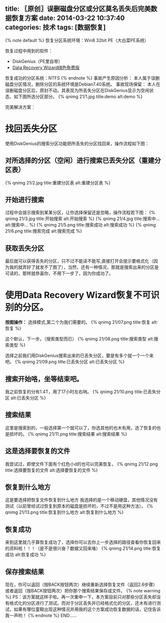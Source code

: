 title: 〖原创〗误删磁盘分区或分区莫名丢失后完美数据恢复方案
date: 2014-03-22 10:37:40
categories: 技术
tags: [数据恢复]
---
{% note default %}
恢复分区系统环境：Win8 32bit PE（大白菜PE系统）

恢复过程中用到的软件：
- DiskGenius（PE里自带）
- [Data Recovery Wizard绿色免费版](http://www.portablesoft.org/data-recovery-wizard/)

恢复成功的分区系统：NTFS
{% endnote %}<!--more-->
事故产生原因分析：
本人属于误删磁盘分区情况，删除分区的系统环境是Debian7.40系统。
事故现场保留：
本人在误删磁盘分区后，原封不动。其表现为所丢失分区在DiskGenius显示为空闲状态，如下图所选分区部分。
{% qnimg 21/1.jpg title:demo alt:demo %}

完美解决方案：

# 找回丢失分区
使用DiskGenius的搜索分区功能把所丢失的分区找回来，操作流程如下图：
## 对所选择的分区（空闲）进行搜索已丢失分区（重建分区表）
{% qnimg 21/2.jpg title:重建分区表 alt:重建分区表 %}

## 开始进行搜索
过程中会提示搜索到某某分区，让你选择保留还是忽略，操作流程若下图：
{% qnimg 21/3.jpg title:开始搜索 alt:开始搜索 %}
{% qnimg 21/4.jpg title:搜索中... alt:搜索中... %}
{% qnimg 21/5.png title:搜索成功 alt:搜索成功 %}
{% qnimg 21/6.png title:搜索完成 alt:搜索完成 %}

## 获取丢失分区
最后就可以获得丢失的分区，只不过不能读不能写,直接打开会提示要格式化（因为我的就弄好了就发不了图了），当然，还有一种情况，那就是搜索出来的分区是可读的，那样就恭喜你，不用下一步了，因为你成功了。

# 使用Data Recovery Wizard恢复不可识别的分区。
**按图操作：**
选择模式,第二个为我们需要的。
{% qnimg 21/07.png title:恢复 alt:恢复 %}

这个默认，下一步。（搜索类型而已）
{% qnimg 21/08.png title:搜索类型 alt:搜索类型 %}

选择之前我们用DiskGenius搜索出来的已丢失分区，要是有多个就一个一个来吧。
{% qnimg 21/09.png title:已丢失分区 alt:已丢失分区 %}

## 搜索开始咯，坐等结束吧。
我之前恢复的分有1.4T，用了17小时左右呐。
{% qnimg 21/10.png title:已丢失分区 alt:已丢失分区 %}

## 搜索结果
这里是搜索到的，一般选择第一个就可以了，你选其他的也木有用，选了恢复的也是损坏的。
{% qnimg 21/11.png title:搜索结果 alt:搜索结果 %}

## 这是选择要恢复的文件
我尝试过，即使文件下面有个红色小d的也可以完美恢复。
{% qnimg 21/12.png title:选择要恢复的文件 alt:选择要恢复的文件 %}
## 恢复到什么地方
这是要选择把恢复文件恢复到什么地方
我选择的是一个移动硬盘，其他情况没有测试（以前曾经试过恢复到原本的磁盘是损坏的，不过不是用这种方法）。
{% qnimg 21/13.png title:恢复到什么地方 alt:恢复到什么地方 %}

## 恢复成功
来到这里就几乎算恢复成功了，选择你可以去你上一步选择的路径查看你恢复回来的资料啦！！！（是不是很兴奋？数据又回来咯）
{% qnimg 21/14.png title:恢复成功 alt:恢复成功 %}

## 保存搜索结果
现在，你可以返回（按BACK按钮两次）继续重新选择恢复文件（返回2.6步骤）或者返回（按BACK按钮两次）把你那个搜索结果保存成文件。
{% note warning %}
PS：该方案就这样子啦。再一次重申一下，本方案目前只对那些分区丢失却没有格式化的分区进行了测试。而对于分区丢失并已经格式化的分区，还木有进行测试，如果有哪位童鞋出现这种情况并用我的这个方案成功恢复数据的话，记住告诉我一声哟！
{% endnote %}
END……
